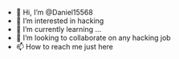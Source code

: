 - 👋 Hi, I’m @Daniel15568
- 👀 I’m interested in hacking
- 🌱 I’m currently learning ...
- 💞️ I’m looking to collaborate on any hacking job
- 📫 How to reach me just here

<!---
Daniel15568/Daniel15568 is a ✨ special ✨ repository because its `README.md` (this file) appears on your GitHub profile.
You can click the Preview link to take a look at your changes.
--->
